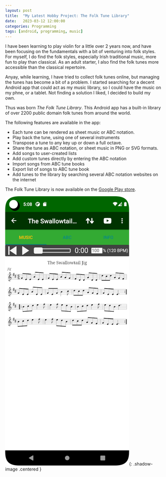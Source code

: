 ```yaml
---
layout: post
title:  "My Latest Hobby Project: The Folk Tune Library"
date:   2023-03-12 12:00:00
categories: Programming
tags: [android, programming, music]
---
```


I have been learning to play violin for a little over 2 years now, and have been focusing on the fundamentals with a bit of venturing into folk styles. For myself, I do find the folk styles, especially Irish traditional music, more fun to play than classical. As an adult starter, I also find the folk tunes more accessible than the classical repertoire.

Anyay, while learning, I have tried to collect folk tunes online, but managing the tunes has become a bit of a problem. I started searching for a decent Android app that could act as my music library, so I could have the music on my phne, or a tablet. Not finding a solution I liked, I decided to build my own.

Thus was born *The Folk Tune Library*. This Android app has a built-in library of over 2200 public domain folk tunes from around the world.

The following features are available in the app:
* Each tune can be rendered as sheet music or ABC notation.
* Play back the tune, using one of several instruments
* Transpose a tune to any key up or down a full octave.
* Share the tune as ABC notation, or sheet music in PNG or SVG formats.
* Add songs to user-created lists
* Add custom tunes directly by entering the ABC notation
* Import songs from ABC tune books
* Export list of songs to ABC tune book
* Add tunes to the library by searching several ABC notation websites on the internet

The Folk Tune Library is now available on the [Google Play store](https://play.google.com/store/apps/details?id=com.magnaursa.folktunelibrary).


![The Folk Tune Library](/assets/images/blog/folk-tune-library.png){: .shadow-image .centered }

